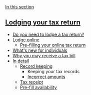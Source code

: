 <aside class="au-side-nav au-side-nav--dark au-accordion au-accordion--dark" aria-label="side navigation">
  <a 
    href="#nav-default--dark" class="au-side-nav__toggle au-accordion__title au-accordion--closed"
    aria-controls="nav-default--dark"
    aria-expanded="false"
    onclick="return AU.accordion.Toggle( this )"
  >
    In this section
  </a>
  <div id="nav-default--dark" class="au-side-nav__content au-accordion--closed au-accordion__body">
    <h2 class="au-sidenav__title">
      <a href="#">Lodging your tax return</a>
    </h2>
    <ul class="au-link-list">
      <li><a href="#">Do you need to lodge a tax return?</a></li>
      <li><a href="#">Lodge online</a>
        <ul class="au-link-list">
          <li><a href="#">Pre-filling your online tax return</a></li>
        </ul>
      </li>
      <li><a href="#">What's new for individuals</a></li>
      <li><a href="#">Why you may receive a tax bill</a></li>
      <li><a href="#">In detail</a>
        <ul class="au-link-list">
          <li><a href="#">Record keeping</a>
            <ul class="au-link-list">
              <li class="active"><span>Keeping your tax records</span></li>
              <li><a href="#">Incorrect amounts</a></li>
            </ul>
          </li>
          <li><a href="#">Tax receipt</a></li>
          <li><a href="#">Pre-fill availability</a></li>
        </ul>
      </li>
      </ul>
  </div>
</aside>
